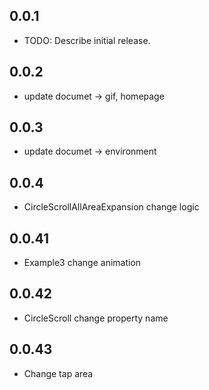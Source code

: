 ## 0.0.1

* TODO: Describe initial release.

## 0.0.2

* update documet -> gif, homepage

## 0.0.3

* update documet -> environment

## 0.0.4

* CircleScrollAllAreaExpansion change logic

## 0.0.41

* Example3 change animation

## 0.0.42

* CircleScroll change property name

## 0.0.43

* Change tap area